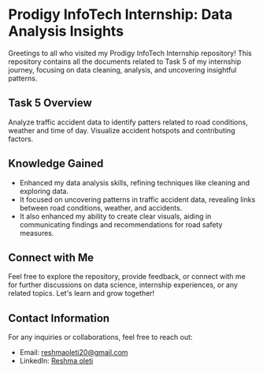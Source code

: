 # Prodigy InfoTech Internship: Data Analysis Insights

Greetings to all who visited my Prodigy InfoTech Internship repository! This repository contains all the documents related to Task 5 of my internship journey, focusing on data cleaning, analysis, and uncovering insightful patterns.

## Task 5 Overview

Analyze traffic accident data to identify patters related to road conditions, weather and time of day. Visualize accident hotspots and contributing factors.

## Knowledge Gained
- Enhanced my data analysis skills, refining techniques like cleaning and exploring data.
- It focused on uncovering patterns in traffic accident data, revealing links between road conditions, weather, and accidents.
- It also enhanced my ability to create clear visuals, aiding in communicating findings and recommendations for road safety measures.

## Connect with Me

Feel free to explore the repository, provide feedback, or connect with me for further discussions on data science, internship experiences, or any related topics. Let's learn and grow together!

## Contact Information

For any inquiries or collaborations, feel free to reach out:

- Email: [reshmaoleti20@gmail.com](mailto:reshmaoleti20@gmail.com)
- LinkedIn: [Reshma oleti](https://www.linkedin.com/in/reshmaoleti/)
